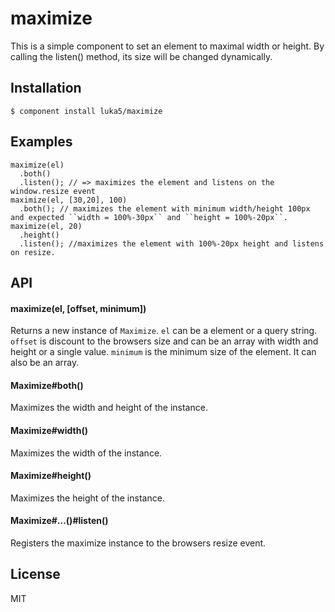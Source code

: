 
# maximize

  This is a simple component to set an element to maximal width or height.
  By calling the listen() method, its size will be changed dynamically.


## Installation

    $ component install luka5/maximize

## Examples

    maximize(el)
      .both()
      .listen(); // => maximizes the element and listens on the window.resize event
    maximize(el, [30,20], 100)
      .both(); // maximizes the element with minimum width/height 100px and expected ``width = 100%-30px`` and ``height = 100%-20px``.
    maximize(el, 20)
      .height()
      .listen(); //maximizes the element with 100%-20px height and listens on resize.

## API

#### maximize(el, [offset, minimum])
  Returns a new instance of ``Maximize``.
  ``el`` can be a element or a query string.
  ``offset`` is discount to the browsers size and can be an array with width and height or a single value.
  ``minimum`` is the minimum size of the element. It can also be an array.

#### Maximize#both()
  Maximizes the width and height of the instance.

#### Maximize#width()
  Maximizes the width of the instance.

#### Maximize#height()
  Maximizes the height of the instance.

#### Maximize#...()#listen()
  Registers the maximize instance to the browsers resize event.


## License

  MIT
